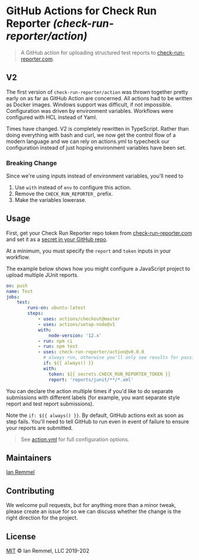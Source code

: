 # GitHub Actions for Check Run Reporter _(check-run-reporter/action)_

> A GitHub action for uploading structured test reports to
> [check-run-reporter.com](https://www.check-run-reporter.com).

## V2

The first version of `check-run-reporter/action` was thrown together pretty
early on as far as GitHub Action are concerned. All actions had to be written as
Docker images. Windows support was difficult, if not impossible. Configuration
was driven by environment variables. Workflows were configured with HCL instead
of Yaml.

Times have changed. V2 is completely rewritten in TypeScript. Rather than doing
everything with bash and curl, we now get the control flow of a modern language
and we can rely on actions.yml to typecheck our configuration instead of just
hoping environment variables have been set.

### Breaking Change

Since we're using inputs instead of environment variables, you'll need to

1. Use `with` instead of `env` to configure this action.
2. Remove the `CHECK_RUN_REPORTER_` prefix.
3. Make the variables lowerase.

## Usage

First, get your Check Run Reporter repo token from
[check-run-reporter.com](https://check-run-reporter.com/repos) and set it as a
[secret in your GitHub repo](https://developer.github.com/actions/managing-workflows/storing-secrets/).

At a minimum, you must specify the `report` and `token` inputs in your workflow.

The example below shows how you might configure a JavaScript project to upload
multiple JUnit reports.

```yml
on: push
name: Test
jobs:
    test:
        runs-on: ubuntu-latest
        steps:
            - uses: actions/checkout@master
            - uses: actions/setup-node@v1
            with:
                node-version: '12.x'
            - run: npm ci
            - run: npm test
            - uses: check-run-reporter/action@v0.0.0
              # always run, otherwise you'll only see results for passing builds
              if: ${{ always() }}
              with:
                token: ${{ secrets.CHECK_RUN_REPORTER_TOKEN }}
                report: 'reports/junit/**/*.xml'
```

You can declare the action multiple times if you'd like to do separate
submissions with different labels (for example, you want separate style report
and test report submissions).

Note the `if: ${{ always() }}`. By default, GitHub actions exit as soon as step
fails. You'll need to tell GitHub to run even in event of failure to ensure your
reports are submitted.

> See [action.yml](action.yml) for full configuration options.

## Maintainers

[Ian Remmel](https://github.com/ianwremmel)

## Contributing

We welcome pull requests, but for anything more than a minor tweak, please
create an issue for so we can discuss whether the change is the right direction
for the project.

## License

[MIT](LICENSE) &copy; Ian Remmel, LLC 2019-202
